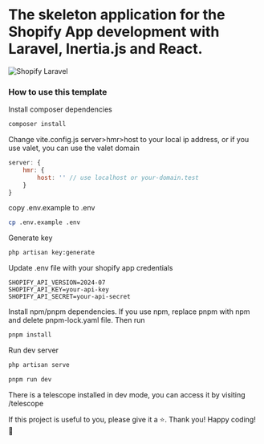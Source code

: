 # The skeleton application for the Shopify App development with Laravel, Inertia.js and React.

![Shopify Laravel](https://github.com/user-attachments/assets/73ee7af6-efaf-40e8-a8d9-2724d402e9ce)


### How to use this template
Install composer dependencies
```bash
composer install
```
Change vite.config.js server>hmr>host to your local ip address, or if you use valet, you can use the valet domain
```js
server: {
    hmr: {
        host: '' // use localhost or your-domain.test
    }
}
```
copy .env.example to .env
```bash
cp .env.example .env
```
Generate key
```bash
php artisan key:generate
```
Update .env file with your shopify app credentials
```env
SHOPIFY_API_VERSION=2024-07
SHOPIFY_API_KEY=your-api-key
SHOPIFY_API_SECRET=your-api-secret
```
Install npm/pnpm dependencies.
If you use npm, replace pnpm with npm and delete pnpm-lock.yaml file.
Then run
```bash
pnpm install
```
Run dev server
```bash
php artisan serve
```
```bash
pnpm run dev
```
There is a telescope installed in dev mode, you can access it by visiting /telescope

If this project is useful to you, please give it a ⭐️. Thank you!
Happy coding! 🎉
